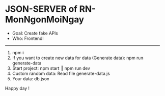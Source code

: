 # JSON-SERVER of RN-MonNgonMoiNgay

- Goal: Create fake APIs
- Who: Frontend!

---

1. npm i
2. If you want to create new data for data (Generate data):
   npm run generate-data
3. Start project:
   npm start || npm run dev
4. Custom random data:
   Read file generate-data.js
5. Your data:
   db.json

Happy day !
